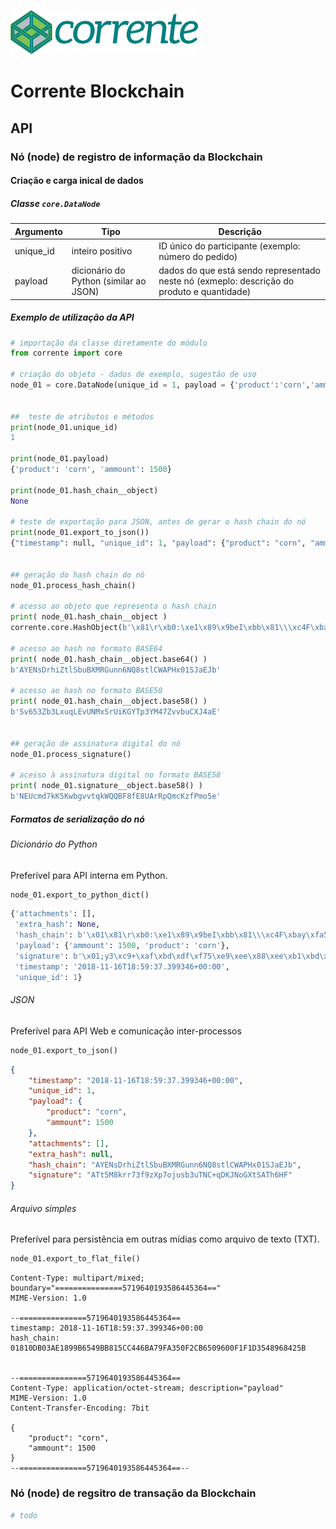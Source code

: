 ![alt text](https://github.com/Compplied/corrente-commons/raw/master/dist/logo.png "Logo Corrente")
# Corrente Blockchain

## API

### Nó (node) de registro de informação da Blockchain

#### Criação e carga inical de dados

##### Classe `core.DataNode`

| Argumento | Tipo                                   | Descrição  |
| ----------| -------------------------------------- | ---------- |
| unique_id | inteiro positivo                       | ID único do participante (exemplo: número do pedido) |
| payload   | dicionário do Python (similar ao JSON) | dados do que está sendo representado neste nó (exmeplo: descrição do produto e quantidade) |

##### Exemplo de utilização da API

```python
# importação da classe diretamente do módulo
from corrente import core

# criação do objeto - dados de exemplo, sugestão de uso
node_01 = core.DataNode(unique_id = 1, payload = {'product':'corn','ammount':1500})


##  teste de atributos e métodos
print(node_01.unique_id)
1

print(node_01.payload)
{'product': 'corn', 'ammount': 1500}

print(node_01.hash_chain__object)
None

# teste de exportação para JSON, antes de gerar o hash chain do nó
print(node_01.export_to_json())
{"timestamp": null, "unique_id": 1, "payload": {"product": "corn", "ammount": 1500}, "attachments": [], "extra_hash": null, "hash_chain": null, "signature": null}


## geração do hash chain do nó
node_01.process_hash_chain()

# acesso ao objeto que representa o hash chain
print( node_01.hash_chain__object )
corrente.core.HashObject(b'\x81\r\xb0:\xe1\x89\x9beI\xbb\x81\\\xc4F\xbay\xfa5\x0f,\xb6P\x96\x00\xf1\xf1\xd3T\x89hB[', 'sha256')

# acesso ao hash no formato BASE64
print( node_01.hash_chain__object.base64() )
b'AYENsDrhiZtlSbuBXMRGunn6NQ8stlCWAPHx01SJaEJb'

# acesso ao hash no formato BASE58
print( node_01.hash_chain__object.base58() )
b'Sv653Zb3LxuqLEvUNMxSrUiKGYTp3YM47ZvvbuCXJ4aE'


## geração de assinatura digital do nó
node_01.process_signature()

# acesso à assinatura digital no formato BASE58
print( node_01.signature__object.base58() )
b'NEUcmd7kK5KwbgvvtqkWQQBF8fE8UArRpQmcKzfPmo5e'
```

##### Formatos de serialização do nó

###### Dicionário do Python

Preferível para API interna em Python.

```python
node_01.export_to_python_dict()
```
```python
{'attachments': [],
 'extra_hash': None,
 'hash_chain': b'\x01\x81\r\xb0:\xe1\x89\x9beI\xbb\x81\\\xc4F\xbay\xfa5\x0f,\xb6P\x96\x00\xf1\xf1\xd3T\x89hB[',
 'payload': {'ammount': 1500, 'product': 'corn'},
 'signature': b'\x01;y3\xc9+\xaf\xbd\xdf\xf75\xe9\xee\x88\xee\xb1\xbd\xeeL\xd0\xbe\xa82\x896\x81\x97\xb5 \x13\x87\xa1\xc5',
 'timestamp': '2018-11-16T18:59:37.399346+00:00',
 'unique_id': 1}
```

###### JSON

Preferível para API Web e comunicação inter-processos

```python
node_01.export_to_json()
```
```json
{
    "timestamp": "2018-11-16T18:59:37.399346+00:00",
    "unique_id": 1,
    "payload": {
        "product": "corn",
        "ammount": 1500
    },
    "attachments": [],
    "extra_hash": null,
    "hash_chain": "AYENsDrhiZtlSbuBXMRGunn6NQ8stlCWAPHx01SJaEJb",
    "signature": "ATt5M8krr73f9zXp7ojusb3uTNC+qDKJNoGXtSATh6HF"
}
```

###### Arquivo simples

Preferível para persistência em outras mídias como arquivo de texto (TXT).

```python
node_01.export_to_flat_file()
```
```http
Content-Type: multipart/mixed; boundary="===============5719640193586445364=="
MIME-Version: 1.0

--===============5719640193586445364==
timestamp: 2018-11-16T18:59:37.399346+00:00
hash_chain: 01810DB03AE1899B6549BB815CC446BA79FA350F2CB6509600F1F1D3548968425B


--===============5719640193586445364==
Content-Type: application/octet-stream; description="payload"
MIME-Version: 1.0
Content-Transfer-Encoding: 7bit

{
    "product": "corn",
    "ammount": 1500
}
--===============5719640193586445364==--
```

### Nó (node) de regsitro de transação da Blockchain

```python
# todo
```
